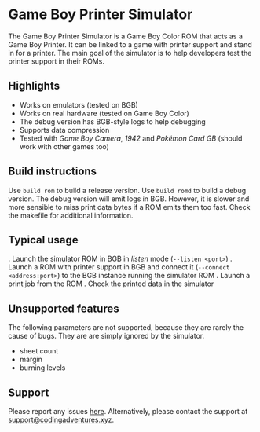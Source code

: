# Game Boy Printer Simulator

The Game Boy Printer Simulator is a Game Boy Color ROM that acts as a Game Boy Printer.
It can be linked to a game with printer support and stand in for a printer.
The main goal of the simulator is to help developers test the printer support in their ROMs.

## Highlights

* Works on emulators (tested on BGB)
* Works on real hardware (tested on Game Boy Color)
* The debug version has BGB-style logs to help debugging
* Supports data compression
* Tested with _Game Boy Camera_, _1942_ and _Pokémon Card GB_ (should work with other games too)

## Build instructions

Use `build rom` to build a release version.
Use `build romd` to build a debug version.
The debug version will emit logs in BGB.
However, it is slower and more sensible to miss print data bytes if a ROM emits them too fast.
Check the makefile for additional information.

## Typical usage

. Launch the simulator ROM in BGB in _listen_ mode (`--listen <port>`)
. Launch a ROM with printer support in BGB and connect it (`--connect <address:port>`) to the BGB instance running the simulator ROM
. Launch a print job from the ROM
. Check the printed data in the simulator

## Unsupported features

The following parameters are not supported, because they are rarely the cause of bugs.
They are are simply ignored by the simulator.

* sheet count
* margin
* burning levels

## Support

Please report any issues [here](https://github.com/mdagois/gca/issues).
Alternatively, please contact the support at support@codingadventures.xyz.

